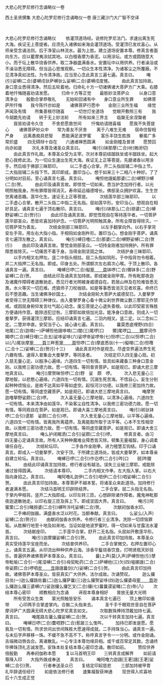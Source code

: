 大悲心陀罗尼修行念诵略仪一卷


西土圣贤撰集
大悲心陀罗尼修行念诵略仪一卷
唐三藏沙门大广智不空译


　　

大悲心陀罗尼修行念诵略仪
　　依灌顶道场经。说修陀罗尼法门。求速出离生死大海。疾证无上菩提者。应须先入诸佛如来海会灌顶道场。受灌顶已发欢喜心。从师亲受念诵法则。后于净室山林流水。最为上胜。建立道场安置本尊。修真言者面向东方。应以瞿摩夷涂拭其地。以白檀香摩为香泥。以用涂坛。或方或圆随意大小。而于坛上散华烧香供养。取二净器盛满香水。安置坛中以用供养。行者澡浴或不澡浴悉无障碍。但当运心思惟观察。一切众生本性清净。为诸客尘之所覆蔽。不见清净真如法性。为令清净故。应当至心念此真言三遍七遍。真言曰。
　　唵(引)娑嚩(二合)婆嚩戍驮萨嚩驮么娑嚩(二合)婆嚩戍度憾。
　　由此真言加持故。身口意业悉得清净。然后五轮着地。归命礼十方一切诸佛诸大菩萨方广大乘。右膝着地忏悔随喜劝请发愿。
　　归命十方等正觉　　最胜妙法菩萨众
　　以身口意清净业　　殷勤合掌恭敬礼
　　无始轮回诸有中　　身口意业所生罪
　　如佛菩萨所忏悔　　我今陈忏亦如是
　　诸佛菩萨行愿中　　金刚三业所生福
　　缘觉声闻及有情　　所集善根尽随喜
　　一切世灯坐道场　　觉眼开敷照三有
　　我今胡跪先劝请　　转于无上妙法轮
　　所有如来三界主　　临槃无余涅槃者
　　我皆劝请令久住　　不舍悲愿救世间
　　忏悔劝请随喜福　　愿我不失菩提心
　　诸佛菩萨妙众中　　常为善友不厌舍
　　离于八难生无难　　宿命住智相严身
　　远离愚痴具悲智　　悉能满足波罗蜜
　　富乐丰饶生胜族　　眷属广多常炽盛
　　四无碍辩十自在　　六通诸禅悉圆满
　　如金刚幢及普贤　　愿赞回向亦如是
　　次礼本尊及诸圣众真言曰。
　　唵(引)钵那摩(二合)吠(微闭切)
　　由此真言作礼故。本尊圣众受为主宰。次对本尊前结跏趺坐或半跏趺坐。起大悲心我修此法。为一切众生速出生死大海。疾证无上正等菩提。先磨诸香以用涂手。然后结于佛部三昧耶印。
　　以二手虚心合掌。开二头指屈辅二中指上节。二大指屈辅二头指下节。其印即成。置印当心。想于如来三十二相八十种好。了了分明如对目前。至心诵真言七遍。真言曰。
　　唵怛他誐姤那婆(二合)嚩野沙嚩(二合)贺。
　　由此印及诵真言故。即惊觉一切如来。悉当护念加持行者。以光明照触我身。所有罪障皆得消灭。寿命延远福德增长。佛部圣众拥护欢喜。生生世世离诸恶趣。莲华化生。速证无上正等菩提。
　　次结莲华部三昧耶印。
　　以二手虚心合掌。散开二头指二中指二无名指。屈如莲华形。安印当心。想观自在相好具足。诵真言七遍于顶右散印。真言曰。
　　唵(引)钵那么(二合)捺婆(二合)嚩野娑嚩(二合)贺(引)
　　由此印及诵真言故。即觉悟观自在等持莲华者。一切菩萨莲华部圣众。悉皆欢喜加持护念。一切菩萨光明照触其身。所有业障皆得除灭。一切菩萨常为善友。
　　次结金刚部三昧耶印。
　　以左手翻掌向外。以右手掌背安左手背。用左右大指小指。手相钩如金刚杵形。置印当心。想金刚手菩萨。诵真言七遍顶左散之。真言曰。
　　唵(引)嚩日噜(二合)那婆(二合)嚩野娑嚩(二合)贺(引)
　　由此印及诵真言故。警觉金刚部圣众。一切持金刚者加持拥护。所有罪障悉皆除灭。一切痛苦不着于身。当得金刚坚固之体。
　　次结护身三昧耶印。
　　以手内相叉右押左。竖二中指头相拄。屈二头指如钩形。于中指背勿令相着。并二大指押二无名指。即成。印身五处。所谓额次左右肩次心喉。于顶上散印。各诵真言一遍。真言曰。
　　唵嚩日啰(二合)儗[寧　　頁](二合)钵啰(二合)儞钵多(二合)野娑嚩(二合)贺。
　　由结此印及诵真言加持故。即成被金刚甲胄。所有毗那夜迦及诸魔作障碍者退散驰走。悉见行者光明被身威德自在。若居山林及在险难皆悉无畏。水火等灾一切厄难。虎狼师子刀杖枷锁。如是等事悉皆消灭见者欢喜。命终已后不堕恶趣。当生诸佛净妙国土。
　　次结金刚轮大菩萨大威德契已。入曼拏罗者受得三世无障碍三种律仪。由入曼拏罗身心备十微尘刹世界微尘数三摩耶无作禁戒。或因屈身俯仰发言吐气起心动念。废忘菩提之心退失善根。以此印契密言殊胜方便诵持作意。能除违犯愆咎。三摩耶如故倍加光显。能净身口意故。则成入一切曼拏罗。获得灌顶三摩耶。应结印诵真言七遍。二羽内相叉。竖二定。以二念纠二定。二慧并申直。安契当于心。诚心诵七遍。真言曰。
　　曩莫悉底哩野(四合)地尾(二合)迦喃(一)萨嚩怛他誐哆喃(二)闇(三)尾啰[口　　爾]尾啰[口　　爾](四)摩诃作羯啰(二合)嚩日哩(二合五)娑哆娑哆(六)娑啰帝娑啰帝(七)怛啰(二合)以怛啰(二合)以(八)尾驮摩[寧　　頁](九)三畔惹[寧　　頁](十)怛啰(二合)摩底悉驮(十一)儗哩(二合)怛囕(二合十二)娑嚩(二合)贺(引十三)
　　诵此真言时作是观念。尽虚空界遍法界生死六趣有情。速得入普集会大曼拏罗。等同圣者。
　　次结定印入四无量心观。初入慈无量心定。以殷净心遍缘。六道四生一切有情。皆具如来藏备三种身口意金刚。以我修三密功德力故。愿一切有情。等同普贤菩萨。如是观已。即诵大悲三摩地真言曰。
　　唵(引)摩贺昧怛啰(二合)野　娑　颇　啰。
　　次入悲无量心三摩地智。以悲愍心遍缘。六道四生一切有情。沉溺生死苦海。不悟自心。妄生分别起种种烦恼业。是故不达真如平等如虚空。起恒河沙功德。以我修三密加持力故。愿一切有情。等同虚空藏菩萨。如是观已。即诵大悲三摩地真言曰。
　　唵摩贺迦噜拏野娑颇(二合)啰。
　　次入喜无量心三摩地智。以清净心遍缘。六道四生一切有情。本来清净由如莲华。不染客尘自性清净。以我修三密功德力故。愿一切有情。等同观自在菩萨。如是观已。即诵大喜三摩地真言曰。
　　唵(引)秫驮钵啰(二合引)谟那　娑颇(二合引)啰。
　　次入舍无量心三摩地智。以平等心遍缘。六道四生一切有情。皆离我所离蕴界。及离能取所取于法平等。心本不生性相空故。以我修三密功德力故。愿一切有情。等同虚空藏菩萨。如是观已。即诵大舍三摩地真言曰。
　　唵么护闭羯洒(二合引)娑颇(二合引)啰。
　　修真言者。由习四无量心定诵真言故。所有人天种种魔难业障悉皆灭除。顿集无量福智。身心调柔堪任自在。
　　次结轮坛印。
　　二手各作金刚拳。进力檀慧互钩结。印于口诵真言。即成入一切曼拏罗。次安于顶。于所建立道场处。皆成大曼拏罗。如本尊亲自建立轮坛。真言曰。
　　唵嚩日啰(二合引)作讫啰(二合引)吽[口　　弱]吽鑁斛。
　　由结此印诵真言加持故。修行者设有越法。误失三业破三摩耶。戒能除诸过皆得圆满。
　　次结请本尊印。
　　二手内相叉作拳。左大指入掌。以右大指向身招之。真言曰。
　　唵阿噜礼迦伊(二合引)呬伊(二合引)呬娑嚩(二合引)贺。
　　由此真言印加持故。本尊菩萨不越本誓。将诸圣众来赴道场。加持修行者速满本愿。
　　次结马首明王印辟除结界。
　　二手合掌。屈二头指无名指。于掌内甲相背。竖开二大指即成。以印左转三匝。心想辟除诸作障者。魔鬼神毗那夜迦退散驰走。以印右旋三匝及挥上下。即成坚固大界。真言曰。
　　唵(引)阿蜜栗(二合引)睹捺婆(二合引)嚩吽泮吒娑嚩(二合)贺。
　　次献阏伽香水印。
　　二手棒阏伽器。满盛香水泛以时花。当额奉献。真言曰。
　　么娑么(入声)娑嚩(二合)贺(引)
　　由献阏伽香水供养。令修行者三业清净。洗除一切烦恼罪垢。从胜解行地至十地及如来地。当证如是地波罗蜜时。得一切如来与甘露法水灌首。
　　次结献座印。
　　二手莲华合掌。舒开二无名指。头屈如开敷莲华形。真言曰。
　　唵(引)迦摩攞娑嚩(二合引)贺。
　　由此真言印加持故。本尊圣众真实受持莲华宝座而坐。
　　次结普供养印。
　　二手合掌微交。右押左置印心上。诵真言五遍。从印流出种种供养云海。涂香华鬘烧香饮食。灯明贤瓶天妙技乐。普遍供养诸佛菩萨本尊圣众。真言曰。
　　曩(上声)莫(入声)萨嚩怛他(引)孽帝毗喻(二合引一)尾湿嚩(二合引)母契毗药(二合二)萨嚩他(三)欠(四)嗢娜誐(二合)帝娑颇(二合)啰呬[牟　　含](五)誐誐曩剑(六)娑嚩(二合引)贺。
　　由此真言印加持故。诸佛菩萨本尊圣众。皆获真实广大供养。法尔成故。次诵赞叹。
　　迦么攞目佉(一)迦么攞路佐曩(二)迦么攞萨曩(三)迦么攞贺娑哆(四)迦么攞婆母[寧　　頁](五)迦么攞迦么攞三婆嚩(六)娑迦攞么攞乞叉(二合)攞(七)曩曩谟娑睹(二合)帝(八)
　　次结本尊心密印　　顺教相应为念诵
　　谛观本尊身相好　　普放无量大光明
　　所有受苦众生类　　蒙光照触皆安乐
　　诵本真言七遍已　　顶上散印如垂带
　　心印两手合掌虚掌内。合腕二头指来去。
　　圣千手千眼观世音自在菩萨摩诃萨广大圆满无碍大悲心陀罗尼真言如文。
　　次取数珠捧持顶戴加持七遍。真言曰。
　　唵尾路左曩么攞娑嚩(二合)贺。
　　次以千转真言加持七遍。真言曰。
　　唵嚩日啰(二合)麌呬野(二合)惹跛三么曳吽。
　　加持已即发是愿。愿我及一切有情。所求世间出世间殊胜大愿速得成就。二手持珠当心。诵真言一遍。与末后字声移移一珠。不缓不急不高不下。称呼真言字令一一分明。或作金刚诵。舌端微动唇齿合。离诸散乱。一心专注本尊勿缘异相。或千或百常定其数。念诵终毕捧珠顶礼志诚发愿。安珠本处复结本尊心密印念诵。散印如前。
　　赞叹供养倍殷勤　　再奉阏伽称本愿
　　复以马首明王印　　三转真言成解界
　　如前请尊降入印　　大指外拨成奉送
　　真言曰。
　　唵阿噜力迦誐[王荖]誐[王荖]娑嚩(二合引)贺。
　　行者奉送圣众已　　复结定印起慈悲
　　三部加持被甲胄　　礼毕辞退任经行
　　如是依法修行者　　速集福智获神通
　　现世得入欢喜地　　后十六生成正觉

